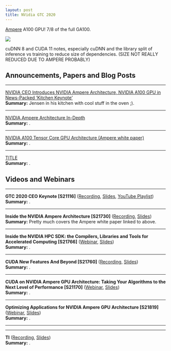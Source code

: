 ```yaml
---
layout: post
title: NVidia GTC 2020
---
```


[Ampere](https://en.wikipedia.org/wiki/Ampere_(microarchitecture)) A100 GPU! 7/8 of the full GA100.

![](https://blogs.nvidia.com/wp-content/uploads/2020/05/ampere-social-press-2-a100-sxm4-sxm-1307801-1280x829.png)

cuDNN 8 and CUDA 11 notes, especially cuDNN and the library split of inference vs training to reduce size of dependencies.
(SIZE NOT REALLY REDUCED DUE TO AMPERE PROBABLY)

## Announcements, Papers and Blog Posts

***
[NVIDIA CEO Introduces NVIDIA Ampere Architecture, NVIDIA A100 GPU in News-Packed ‘Kitchen Keynote’](https://blogs.nvidia.com/blog/2020/05/14/gtc-2020-keynote/)\
**Summary:** Jensen in his kitchen with cool stuff in the oven ;).

***
[NVIDIA Ampere Architecture In-Depth](https://devblogs.nvidia.com/nvidia-ampere-architecture-in-depth/)\
**Summary:** .



***
[NVIDIA A100 Tensor Core GPU Architecture (Ampere white paper)](https://www.nvidia.com/content/dam/en-zz/Solutions/Data-Center/nvidia-ampere-architecture-whitepaper.pdf)\
**Summary:** .


***
[TITLE](url)\
**Summary:** .


## Videos and Webinars

***
**GTC 2020 CEO Keynote [S21116]**
([Recording](https://www.nvidia.com/en-us/gtc/keynote/?nvid=nv-int-bnr-63829&sfdcid=GTCEV&video=1),
[Slides](https://developer.download.nvidia.com/video/gputechconf/gtc/2020/presentations/GTC2020_Keynote.pdf), [YouTube Playlist](https://www.youtube.com/playlist?list=PLZHnYvH1qtOZ2BSwG4CHmKSVHxC2lyIPL))\
**Summary:** .

***
**Inside the NVIDIA Ampere Architecture [S21730]**
([Recording](https://developer.nvidia.com/gtc/2020/video/s21730),
[Slides](https://developer.download.nvidia.com/video/gputechconf/gtc/2020/presentations/s21730-inside-the-nvidia-ampere-architecture.pdf))\
**Summary:** Pretty much covers the Ampere white paper linked to above. 

***
**Inside the NVIDIA HPC SDK: the Compilers, Libraries and Tools for Accelerated Computing [S21766]**
([Webinar](https://event.on24.com/eventRegistration/EventLobbyServlet?target=reg30.jsp&referrer=https%3A%2F%2Fwww.nvidia.com%2Fen-us%2Fgtc%2Fsession-catalog%2F%3FshowMyInterest%3Dfalse%26recommendedForYou%3Dfalse&eventid=2316428&sessionid=1&key=DF4941A4B0CA086E4A3CE35894C4E5A0&regTag=&sourcepage=register),
[Slides](https://developer.download.nvidia.com/video/gputechconf/gtc/2020/presentations/s21766-inside-the-nvidia-hpc-sdk-the-compilers-libraries-and-tools-for-accelerated-computing.pdf))\
**Summary:** .

***
**CUDA New Features And Beyond [S21760]**
([Recording](https://developer.nvidia.com/gtc/2020/video/s21760),
[Slides](https://developer.download.nvidia.com/video/gputechconf/gtc/2020/presentations/s21760-cuda-new-features-and-beyond.pdf))\
**Summary:** .

***
**CUDA on NVIDIA Ampere GPU Architecture: Taking Your Algorithms to the Next Level of Performance [S21170]**
([Webinar](https://event.on24.com/eventRegistration/console/EventConsoleApollo.jsp?&eventid=2316314&sessionid=1&username=&partnerref=&format=fhvideo1&mobile=&flashsupportedmobiledevice=&helpcenter=&key=B78B423D157A0BEE7EEB0EC00059FF1F&newConsole=true&nxChe=true&text_language_id=en&playerwidth=748&playerheight=526&eventuserid=305442233&contenttype=A&mediametricsessionid=259064032&mediametricid=3272968&usercd=305442233&mode=launch),
[Slides](https://developer.download.nvidia.com/video/gputechconf/gtc/2020/presentations/s21170-cuda-on-nvidia-ampere-gpu-architecture-taking-your-algorithms-to-the-next-level-of-performance.pdf))\
**Summary:** .

***
**Optimizing Applications for NVIDIA Ampere GPU Architecture [S21819]**
([Webinar](https://event.on24.com/eventRegistration/EventLobbyServlet?target=reg30.jsp&referrer=https%3A%2F%2Fwww.nvidia.com%2Fen-us%2Fgtc%2Fsession-catalog%2F%3FshowMyInterest%3Dfalse%26recommendedForYou%3Dfalse&eventid=2316642&sessionid=1&key=18276251288F717A1BB54236296E0460&regTag=&sourcepage=register),
[Slides](https://developer.download.nvidia.com/video/gputechconf/gtc/2020/presentations/s21819-optimizing-applications-for-nvidia-ampere-gpu-architecture.pdf))\
**Summary:** .



****


***
**TI**
([Recording](),
[Slides]())\
**Summary:** .
